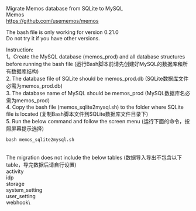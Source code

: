 Migrate Memos database from SQLite to MySQL\
Memos\
https://github.com/usememos/memos

The bash file is only working for version 0.21.0\
Do not try it if you have other versions.

Instruction:\
1。Create the MySQL database (memos_prod) and all database structures before running the bash file (运行Bash脚本前请先创建好MySQL的数据库和所有数据库结构)\
2. The database file of SQLite should be memos_prod.db (SQLite数据库文件必需为memos_prod.db)\
3. The database name of MySQL should be memos_prod (MySQL数据库名必需为memos_prod)\
4. Copy the bash file (memos_sqlite2mysql.sh) to the folder where SQLite file is located (复制Bash脚本文件到SQLite数据库文件目录下)\
5. Run the below command and follow the screen menu (运行下面的命令，按照屏幕提示选择)
```
bash memos_sqlite2mysql.sh
```
\
The migration does not include the below tables (数据导入导出不包含以下table，导完数据后请自行设置)\
activity\
idp\
storage\
system_setting\
user_setting\
webhook\



